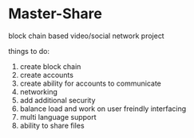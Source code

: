 # Master-Share
block chain based video/social network project


things to do:
1. create block chain
2. create accounts
3. create ability for accounts to communicate
4. networking
5. add additional security
6. balance load and work on user freindly interfacing
7. multi language support
8. ability to share files
